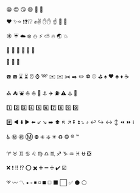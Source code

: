 😁 😍 😘 😄 🤔 💋

❤️ ✨⭐ ❗❓❕❔ ✊✌️ ✋✋ ☝️ 🙌 🙏

☀️ ☔ ☁️ ❄️ ⛄ ⚡ ⛅ 🔥 🌏 💥

🌻 🌹 🌿 🌱 🌰 🌲

🎁 🎉 🎥 

☎️ ☎️ ⌛ ⏳ ⏰ ⌚ ➿ ✉️ ✉️ ✂️ ✒️ ✏️ ⚽ ⚾️ ⛳ ♠️ ♥️ ♣️ ♦️ ☕

⛪ ⛺ ⛲ ⛵ ⛵ 🚤 ⚓ ✈️ ⛽ ⚠️ ♨️ 🚀 

1️⃣ 2️⃣ 3️⃣ 4️⃣ 5️⃣ 6️⃣ 7️⃣ 8️⃣ 9️⃣ 0️⃣ 

#️⃣ ◀️ ⬇️ ▶️ ⬅️ ↙️ ↘️ ➡️ ⬆️ ↖️ ↗️ ⏬ ⏫ ⤵️ ⤴️ ↩️ ↪️ ↔️ ↕️ ⏪ ⏩ ℹ️

♿ ㊙️ ㊗️ Ⓜ️ ⛔ ✳️ ❇️ ✴️ ♻️ ©️ ®️ ™️ 

♈ ♉ ♊ ♋ ♌ ♍ ♎ ♏ ♐ ♑ ♒ ♓ ⛎ ❎

❌ ❗ ‼️ ⁉️ ⭕ ✖️ ➕ ➖ ➗ ✔️ ☑️ 

➰ 〰️ 〽️ ▪️ ▫️ ◾ ◽ ◼️ ◻️ ⬛ ⬜ ✅ ⚫ ⚪